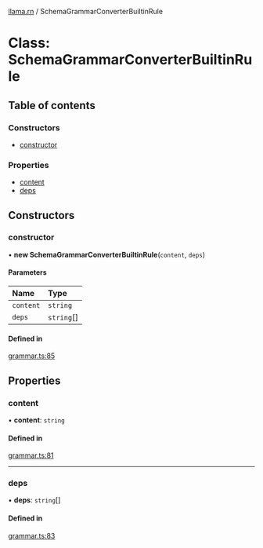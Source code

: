 [llama.rn](../README.md) / SchemaGrammarConverterBuiltinRule

# Class: SchemaGrammarConverterBuiltinRule

## Table of contents

### Constructors

- [constructor](SchemaGrammarConverterBuiltinRule.md#constructor)

### Properties

- [content](SchemaGrammarConverterBuiltinRule.md#content)
- [deps](SchemaGrammarConverterBuiltinRule.md#deps)

## Constructors

### constructor

• **new SchemaGrammarConverterBuiltinRule**(`content`, `deps`)

#### Parameters

| Name | Type |
| :------ | :------ |
| `content` | `string` |
| `deps` | `string`[] |

#### Defined in

[grammar.ts:85](https://github.com/mybigday/llama.rn/blob/71c9ca7/src/grammar.ts#L85)

## Properties

### content

• **content**: `string`

#### Defined in

[grammar.ts:81](https://github.com/mybigday/llama.rn/blob/71c9ca7/src/grammar.ts#L81)

___

### deps

• **deps**: `string`[]

#### Defined in

[grammar.ts:83](https://github.com/mybigday/llama.rn/blob/71c9ca7/src/grammar.ts#L83)
